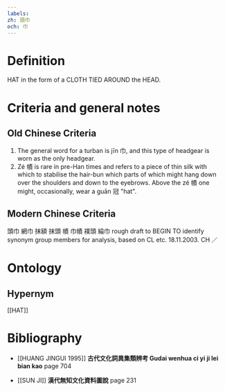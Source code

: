 ```yaml
---
labels: 
zh: 頭巾
och: 巾
---
```


# Definition
HAT in the form of a CLOTH TIED AROUND the HEAD.
# Criteria and general notes
## Old Chinese Criteria
1. The general word for a turban is jīn 巾, and this type of headgear is worn as the only headgear.
2. Zé 幘 is rare in pre-Han times and refers to a piece of thin silk with which to stabilise the hair-bun which parts of which might hang down over the shoulders and down to the eyebrows. Above the zé 幘 one might, occasionally, wear a guān 冠 "hat".
## Modern Chinese Criteria
頭巾
網巾
抹額
抹頭
幘
巾幘
襆頭
綸巾
rough draft to BEGIN TO identify synonym group members for analysis, based on CL etc. 18.11.2003. CH ／
# Ontology

## Hypernym
[[HAT]]
# Bibliography
- [[HUANG JINGUI 1995]]
**古代文化詞異集類辨考 Gudai wenhua ci yi ji lei bian kao** page 704

- [[SUN JI]]
**漢代無知文化資料圖說** page 231
